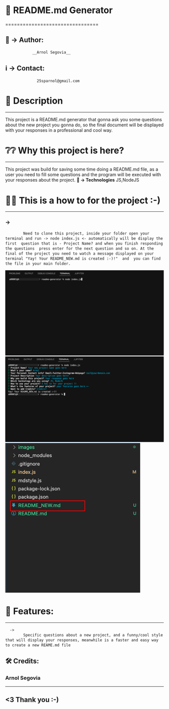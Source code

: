 
# 📌 README.md Generator
================================

## 🚻 -> Author:  
                __Arnol Segovia__
## ℹ️ -> Contact: 
                  25sparnol@gmail.com


# 📝 Description
----------------	
This project is a README.md generator that gonna ask you some questions about the new project you gonna do, so the final document will be displayed with your responses in a professional and cool way. 


# ❔❔ Why this project is here? 
-------------------------------
  This project was build for saving some time doing a README.md file, as a user you need to fill some questions and the program will be executed with your responses about the project. 
        **🧩 -> Technologies** 
          JS,NodeJS


# 🤹‍♀️ This is a how to for the project :-)
-----------------------------------------
###      ->  
            Need to clone this project, inside your folder open your terminal and run -> node index.js <- automatically will be display the first  question that is - Project Name? and when you finish responding the questions  press enter for the next question and so on. At the final of the project you need to watch a message displayed on your terminal "Yay! Your README_NEW.md is created :-)!"  and  you can find the file in your main folder. 

![node index.js](images/1.png)
![Answer the questions](images/2.png)
![Your file is created inside the folder](images/3.png)
      
# 🚀 Features:
--------------
      ->  
            Specific questions about a new project, and a funny/cool style that will display your responses, meanwhile is a faster and easy way to create a new REAME.md file

## 🛠 Credits:
### Arnol Segovia

------------------
<3 Thank you :-)
------------------


